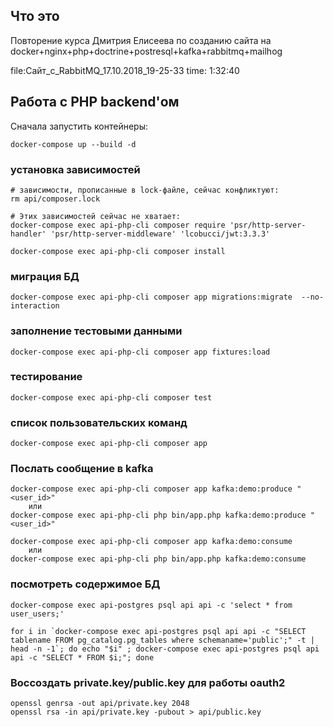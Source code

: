 ## Что это
Повторение курса Дмитрия Елисеева по созданию сайта на docker+nginx+php+doctrine+postresql+kafka+rabbitmq+mailhog

file:Сайт_с_RabbitMQ_17.10.2018_19-25-33
time: 1:32:40

## Работа с PHP backend'ом
Сначала запустить контейнеры:
```
docker-compose up --build -d
```

### установка зависимостей
```
# зависимости, прописанные в lock-файле, сейчас конфликтуют:
rm api/composer.lock

# Этих зависимостей сейчас не хватает:
docker-compose exec api-php-cli composer require 'psr/http-server-handler' 'psr/http-server-middleware' 'lcobucci/jwt:3.3.3'

docker-compose exec api-php-cli composer install
```

### миграция БД
```
docker-compose exec api-php-cli composer app migrations:migrate  --no-interaction
```

### заполнение тестовыми данными
```
docker-compose exec api-php-cli composer app fixtures:load
```

### тестирование
```
docker-compose exec api-php-cli composer test
```

### список пользовательских команд
```
docker-compose exec api-php-cli composer app
```

### Послать сообщение в kafka
```
docker-compose exec api-php-cli composer app kafka:demo:produce "<user_id>"
    или
docker-compose exec api-php-cli php bin/app.php kafka:demo:produce "<user_id>"

docker-compose exec api-php-cli composer app kafka:demo:consume
    или
docker-compose exec api-php-cli php bin/app.php kafka:demo:consume
```

### посмотреть содержимое БД
```
docker-compose exec api-postgres psql api api -c 'select * from user_users;'

for i in `docker-compose exec api-postgres psql api api -c "SELECT tablename FROM pg_catalog.pg_tables where schemaname='public';" -t | head -n -1`; do echo "$i" ; docker-compose exec api-postgres psql api api -c "SELECT * FROM $i;"; done
```

### Воссоздать private.key/public.key для работы oauth2
```
openssl genrsa -out api/private.key 2048
openssl rsa -in api/private.key -pubout > api/public.key
```
